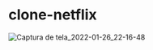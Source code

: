 # clone-netflix
![Captura de tela_2022-01-26_22-16-48](https://user-images.githubusercontent.com/66179186/151274046-157bacb5-382f-4441-b9bc-6fbc9b4bda48.png)
